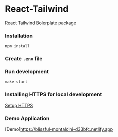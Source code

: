 # React-Tailwind

React Tailwind Bolerplate package


### Installation

``` 
npm install 
```

### Create `.env` file 

### Run development

```
make start
```

### Installing HTTPS for local development
[Setup HTTPS](https://www.youtube.com/watch?v=dzEeiUhSGEQ)

### Demo Application
[Demo]https://blissful-montalcini-d33bfc.netlify.app